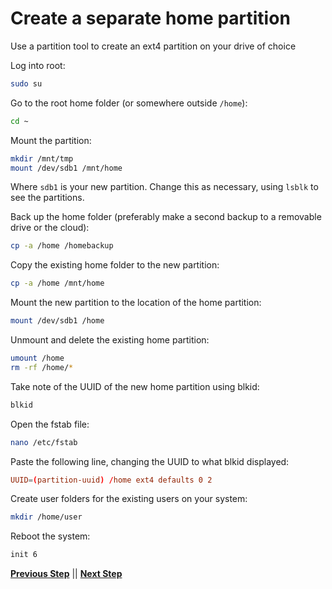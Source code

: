 # Create a separate home partition

Use a partition tool to create an ext4 partition on your drive of choice

Log into root:

```bash
sudo su
```

Go to the root home folder (or somewhere outside `/home`):

```bash
cd ~
```

Mount the partition:

```bash
mkdir /mnt/tmp
mount /dev/sdb1 /mnt/home
```

Where `sdb1` is your new partition. Change this as necessary, using `lsblk` to see the partitions.

Back up the home folder (preferably make a second backup to a removable drive or the cloud):

```bash
cp -a /home /homebackup
```

Copy the existing home folder to the new partition:

```bash
cp -a /home /mnt/home
```

Mount the new partition to the location of the home partition:

```bash
mount /dev/sdb1 /home
```

Unmount and delete the existing home partition:

```bash
umount /home
rm -rf /home/*
```

Take note of the UUID of the new home partition using blkid:

```bash
blkid
```

Open the fstab file:

```bash
nano /etc/fstab
```

Paste the following line, changing the UUID to what blkid displayed:

```conf
UUID=(partition-uuid) /home ext4 defaults 0 2
```

Create user folders for the existing users on your system:
```bash
mkdir /home/user
```

Reboot the system:

```bash
init 6
```

**[Previous Step](./0%20-%20Initial%20setup.md)** || **[Next Step]()**
